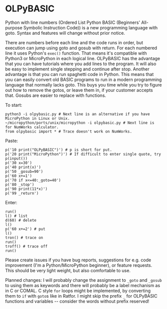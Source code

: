 # OLPyBASIC
Python with line numbers (Ordered List Python BASIC (Beginners' All-purpose Symbolic Instruction Code)) is a new programming language 
with goto. Syntax and features will change without prior notice.

There are numbers before each line and the code runs in order, but execution can jump using goto and gosub with return. 
For each numbered line it uses Python's `exec()` function. That means it's compatible with Python3 or MicroPython in each logical line.
OLPyBASIC has the advantage that you can have tutorials where you add lines to the program. It will also be easy to implement 
single stepping and continue after stop. Another advantage is that you can run spaghetti code in Python. This means that you 
can easily convert old BASIC programs to run in a modern programming language that normally lacks goto. This buys you time while you 
try to figure out how to remove the gotos, or leave them in, if your customer accepts that. Gosubs are easier to replace with functions.

To start:

    python3 -i olpybasic.py # Next line is an alternative if you have MicroPython in Linux or Unix.
    ~/micropython/ports/unix/micropython -i olpybasic.py # Next line is for NumWorks calculator.
    from olpybasic import * # Trace doesn't work on NumWorks.

Paste:

    p('10 print("OLPyBASIC")') # p is short for put.
    p('20 print("MicroPython")') # If difficult to enter single quote, try p(input())
    p('30 x=30')
    p('40 print(x)')
    p('50 _gosub=90')
    p('60 x+=1')
    p('70 if x<=40:_goto=40')
    p('80 _stop')
    p('90 print(11*x)')
    p('99 _return')

Enter:

    run()
    l() # list
    d(60) # delete
    l()
    p('60 x+=2') # put
    l()
    tron() # trace on
    run()
    troff() # trace off
    run()

Please create issues if you have bug reports, suggestions for e.g. code improvement (I'm a Python/MicroPython beginner), or feature requests. 
This should be very light weight, but also comfortable to use. 

Planned changes: I will probably change the assignment to `_goto` and `_gosub` to using them as keywords and there will probably be a label 
mechanism as in C or COMAL. C style `for` loops might be implemented, by converting them to `if` with `goto`s like in Ratfor. I might skip 
the prefix `_` for OLPyBASIC functions and variables -- consider the words without prefix reserved!
